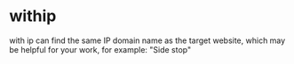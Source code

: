 # withip
with ip can find the same IP domain name as the target website, which may be helpful for your work, for example: "Side stop"
